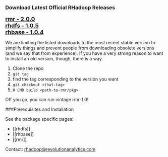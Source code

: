 ### Download Latest Official RHadoop Releases

<font size=4><b>[rmr - 2.0.0](https://github.com/downloads/RevolutionAnalytics/RHadoop/rmr2_2.0.0.tar.gz)</b></font><br>
<font size=4><b>[rhdfs - 1.0.5](https://github.com/downloads/RevolutionAnalytics/RHadoop/rhdfs_1.0.5.tar.gz)</b></font><br>
<font size=4><b>[rhbase - 1.0.4](https://github.com/downloads/RevolutionAnalytics/RHadoop/rhbase_1.0.4.tar.gz)</b></font><br>

We are limiting the listed downloads to the most recent stable version to simplify things and prevent people from downloading obsolete versions (and we say that from experience). If you have a very strong reason to want to install an old version, though, there is a way. 

1. Clone the repo
2. `git tag`
3. find the tag corresponding to the version you want
4. `git checkout <that-tag>`
5. `R CMD build <path-to-rmr/pkg>`

Off you go, you can run vintage rmr-1.0!


###Prerequisites and Installation

See the package specific pages:

* [[rhdfs]]
* [[rhbase]]
* [[rmr]]

Contact: rhadoop@revolutionanalytics.com